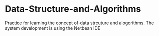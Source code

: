# Data-Structure-and-Algorithms

Practice for learning the concept of data strcuture and alogorithms.
The system development is using the Netbean IDE
